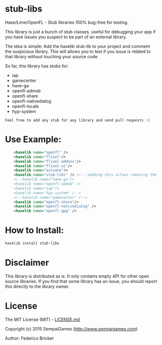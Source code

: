 # stub-libs
Haxe/Lime/OpenFL - Stub libraries 100% bug-free for testing.

This library is just a bunch of stub classes, useful for debugging your app if you have issues you suspect to be part of an external library.

The idea is simple: Add the haxelib stub-lib to your project and comment the suspicious library. This will allows you to test if you issue is related to that library without touching your source code.

So far, this library has stubs for:

* iap
* gamecenter
* haxe-ga
* openfl-admob
* openfl-share
* openfl-nativedialog
* openfl-locale
* hyp-system

```
Feel free to add any stub for any library and send pull requests :)
```

Use Example:
=======

```xml
	<haxelib name="openfl" />
	<haxelib name="flixel"/>
	<haxelib name="flixel-addons"/>
	<haxelib name="flixel-ui"/>
	<haxelib name="actuate"/>
	<haxelib name="stub-libs" /> <!-- addding this allows removing the other libraries without touching your code -->
	<!--haxelib name="haxe-ga"/>
	<haxelib name="openfl-admob" />
	<haxelib name="iap"/>
	<haxelib name="hyp-system" /-->
	<!--haxelib name="gamecenter" /-->
	<haxelib name="openfl-share"/>
	<haxelib name="openfl-nativedialog" />
	<haxelib name="openfl-gpg" />
```

How to Install:
=======

```bash
haxelib install stub-libs
```

Disclaimer
=======

This library is distributed as is. It only contains empty API for other open source libraries. If you find that some library has an issue, you should report this directly to the library owner.

License
=======

The MIT License (MIT) - [LICENSE.md](LICENSE.md)

Copyright (c) 2015 SempaiGames (http://www.sempaigames.com)

Author: Federico Bricker
